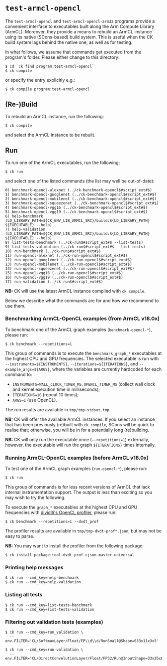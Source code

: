 # `test-armcl-opencl`

The `test-armcl-opencl` and `test-armcl-opencl-arm32` programs provide a
convenient interface to executables built along the Arm Compute Library
(ArmCL). Moreover, they provide a means to rebuild an ArmCL instance using its
native (SCons-based) build system. This is useful when the CK build system lags
behind the native one, as well as for testing.

In what follows, we assume that commands get executed from the program's folder.
Please either change to this directory:
```
$ cd `ck find program:test-armcl-opencl`
$ ck compile
```
or specify the entry explicitly e.g.:
```
$ ck compile program:test-armcl-opencl
```

## (Re-)Build

To rebuild an ArmCL instance, run the following:
```
$ ck compile
```
and select the ArmCL instance to be rebuilt.

## Run

To run one of the ArmCL executables, run the following:
```
$ ck run
```
and select one of the listed commands (the list may well be out-of-date):

```
0) benchmark-opencl-alexnet (../ck-benchmark-opencl$#script_ext#$)
1) benchmark-opencl-googlenet (../ck-benchmark-opencl$#script_ext#$)
2) benchmark-opencl-mobilenet (../ck-benchmark-opencl$#script_ext#$)
3) benchmark-opencl-squeezenet (../ck-benchmark-opencl$#script_ext#$)
4) benchmark-opencl-vgg16 (../ck-benchmark-opencl$#script_ext#$)
5) benchmark-opencl-vgg19 (../ck-benchmark-opencl$#script_ext#$)
6) help-benchmark (LD_LIBRARY_PATH=${CK_ENV_LIB_ARMCL_SRC}/build:${LD_LIBRARY_PATH} ${EXECUTABLE} --help)
7) help-validation (LD_LIBRARY_PATH=${CK_ENV_LIB_ARMCL_SRC}/build:${LD_LIBRARY_PATH} ${EXECUTABLE} --help)
8) list-tests-benchmark (../ck-run$#script_ext#$ --list-tests)
9) list-tests-validation (../ck-run$#script_ext#$ --list-tests)
10) run-benchmark (../ck-run$#script_ext#$)
11) run-opencl-alexnet (../ck-run-opencl$#script_ext#$)
12) run-opencl-googlenet (../ck-run-opencl$#script_ext#$)
13) run-opencl-mobilenet (../ck-run-opencl$#script_ext#$)
14) run-opencl-squeezenet (../ck-run-opencl$#script_ext#$)
15) run-opencl-vgg16 (../ck-run-opencl$#script_ext#$)
16) run-opencl-vgg19 (../ck-run-opencl$#script_ext#$)
17) run-validation (../ck-run$#script_ext#$)
```

**NB:** CK will use the latest ArmCL instance compiled with `ck compile`.

Below we describe what the commands are for and how we recommend to use them.

### Benchmarking ArmCL-OpenCL examples (from ArmCL v18.0x)

To benchmark one of the ArmCL graph examples (`benchmark-opencl-*`), please run:

```
$ ck benchmark --repetitions=1
```

This group of commands is to execute the `benchmark_graph_*` executables at the
highest CPU and GPU frequencies.  The selected executable is run with
`--instruments=${INSTRUMENTS}`, `--iterations=${ITERATIONS}`, and
`--example_args=${ARGS}`, where the variables are currently hardcoded for each
command to:
- `INSTRUMENTS=WALL_CLOCK_TIMER_MS,OPENCL_TIMER_MS` (collect wall clock and kernel execution time in milliseconds);
- `ITERATIONS=10` (repeat 10 times);
- `ARGS=1` (use OpenCL).

The run results are available in `tmp/tmp-stdout.tmp`.

**NB:** CK will offer the available ArmCL instances. If you select an instance
that has been previously (re)built with `ck compile`, SCons will be quick to
realise that; otherwise, you will be in for a potentially long (re)building.

**NB:** CK will only run the executable once (`--repetitions=1`) externally,
however, the executable will run the graph `${ITERATIONS}` times internally.

### Running ArmCL-OpenCL examples (before ArmCL v18.0x)

To test one of the ArmCL graph examples (`run-opencl-*`), please run:

```
$ ck run
```

This group of commands is for less recent versions of ArmCL that lack internal
instrumentation support.  The output is less than exciting so you may wish to
try the following.

To execute the `graph_*` executables at the highest CPU and GPU frequencies
with [dividiti's OpenCL profiler](https://github.com/dividiti/dvdt-prof),
please run:

```
$ ck benchmark --repetitions=1 --dvdt_prof
```

The profiler results are available in `tmp/tmp-dvdt-prof*.json`, but may not be easy to parse.

**NB:** You may want to install the profiler from the following package:
```
$ ck install package:tool-dvdt-prof-cjson-master-universal
```


### Printing help messages

```
$ ck run --cmd_key=help-benchmark
$ ck run --cmd_key=help-validation
```

### Listing all tests

```
$ ck run --cmd_key=list-tests-benchmark
$ ck run --cmd_key=list-tests-validation
```

### Filtering out validation tests (examples)

```
$ ck run --cmd_key=run_validation \
  --env.FILTER='CL/SoftmaxLayer/Float/FP\\d\\d/RunSmall@Shape=633x11x3x5'
```

```
$ ck run --cmd_key=run-validation \
  --env.FILTER='CL/DirectConvolutionLayer/Float/FP32/Run@InputShape=33x35x8x8:StrideX=1:StrideY=1:PadX=0:PadY=0:KernelSize=1'
```
